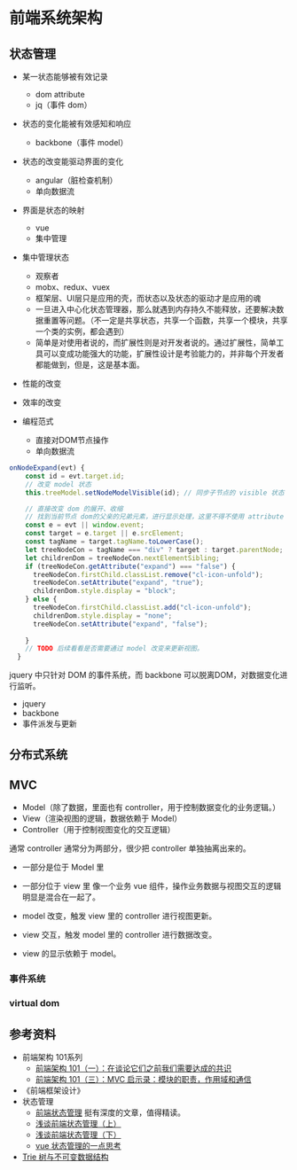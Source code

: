# 前端系统架构

## 状态管理

- 某一状态能够被有效记录
  - dom attribute
  - jq（事件 dom）
- 状态的变化能被有效感知和响应
  - backbone（事件 model）
- 状态的改变能驱动界面的变化
  - angular（脏检查机制）
  - 单向数据流
- 界面是状态的映射
  - vue
  - 集中管理
- 集中管理状态
  - 观察者
  - mobx、redux、vuex
  - 框架层、UI层只是应用的壳，而状态以及状态的驱动才是应用的魂
  - 一旦进入中心化状态管理器，那么就遇到内存持久不能释放，还要解决数据重置等问题。（不一定是共享状态，共享一个函数，共享一个模块，共享一个类的实例，都会遇到）
  - 简单是对使用者说的，而扩展性则是对开发者说的。通过扩展性，简单工具可以变成功能强大的功能，扩展性设计是考验能力的，并非每个开发者都能做到，但是，这是基本面。


- 性能的改变
- 效率的改变
- 编程范式
  - 直接对DOM节点操作
  - 单向数据流

```js
onNodeExpand(evt) {
    const id = evt.target.id;
    // 改变 model 状态
    this.treeModel.setNodeModelVisible(id); // 同步子节点的 visible 状态

    // 直接改变 dom 的展开、收缩
    // 找到当前节点 dom的父亲的兄弟元素，进行显示处理，这里不得不使用 attribute 作为状态的管理。这样后续维护困难，没有用上 model 的状态管理 view 的更新
    const e = evt || window.event;
    const target = e.target || e.srcElement;
    const tagName = target.tagName.toLowerCase();
    let treeNodeCon = tagName === "div" ? target : target.parentNode;
    let childrenDom = treeNodeCon.nextElementSibling;
    if (treeNodeCon.getAttribute("expand") === "false") { 
      treeNodeCon.firstChild.classList.remove("cl-icon-unfold");
      treeNodeCon.setAttribute("expand", "true");
      childrenDom.style.display = "block";
    } else {
      treeNodeCon.firstChild.classList.add("cl-icon-unfold");
      childrenDom.style.display = "none";
      treeNodeCon.setAttribute("expand", "false");
      
    }
    // TODO 后续看看是否需要通过 model 改变来更新视图。
  }
```

jquery 中只针对 DOM 的事件系统，而 backbone 可以脱离DOM，对数据变化进行监听。

- jquery
- backbone
- 事件派发与更新

## 分布式系统

## MVC

- Model（除了数据，里面也有 controller，用于控制数据变化的业务逻辑。）
- View（渲染视图的逻辑，数据依赖于 Model）
- Controller（用于控制视图变化的交互逻辑）

通常 controller 通常分为两部分，很少把 controller 单独抽离出来的。
- 一部分是位于 Model 里
- 一部分位于 view 里
像一个业务 vue 组件，操作业务数据与视图交互的逻辑明显是混合在一起了。

- model 改变，触发 view 里的 controller 进行视图更新。
- view 交互，触发 model 里的 controller 进行数据改变。
- view 的显示依赖于 model。

### 事件系统

### virtual dom

## 参考资料

- 前端架构 101系列
  - [前端架构 101（一）：在谈论它们之前我们需要达成的共识](https://zhuanlan.zhihu.com/p/145441907)
  - [前端架构 101（三）：MVC 启示录：模块的职责，作用域和通信](https://zhuanlan.zhihu.com/p/145443596)
- 《前端框架设计》
- 状态管理
  - [前端状态管理](https://cdc.tencent.com/2020/05/22/frontend-state-management-research/) 挺有深度的文章，值得精读。
  - [浅谈前端状态管理（上）](https://zhuanlan.zhihu.com/p/25800767)
  - [浅谈前端状态管理（下）](https://zhuanlan.zhihu.com/p/25908872)
  - [vue 状态管理的一点思考](https://zhuanlan.zhihu.com/p/29237682)
- [Trie 树与不可变数据结构](https://zhuanlan.zhihu.com/p/63207283)